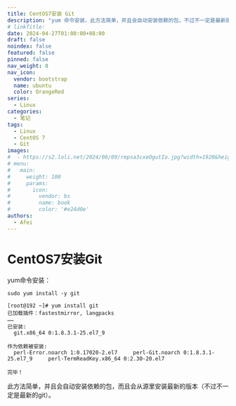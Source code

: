 ```yaml
---
title: CentOS7安装 Git
description: "yum 命令安装，此方法简单，并且会自动安装依赖的包，不过不一定是最新版的 git。"
# linkTitle:
date: 2024-04-27T01:00:00+08:00
draft: false
noindex: false
featured: false
pinned: false
nav_weight: 8
nav_icon:
  vendor: bootstrap
  name: ubuntu
  color: OrangeRed
series:
  - Linux
categories:
  - 笔记
tags:
  - Linux
  - CentOS 7
  - Git
images:
#  - https://s2.loli.net/2024/06/09/rmpsa3cxeOgutIo.jpg?width=1920&height=1440
# menu:
#   main:
#     weight: 100
#     params:
#       icon:
#         vendor: bs
#         name: book
#         color: '#e24d0e'
authors:
  - Afei
---
```


# CentOS7安装Git

	
yum命令安装：

`sudo yum install -y git`

```
[root@192 ~]# yum install git
已加载插件：fastestmirror, langpacks
……
已安装:
  git.x86_64 0:1.8.3.1-25.el7_9

作为依赖被安装:
  perl-Error.noarch 1:0.17020-2.el7     perl-Git.noarch 0:1.8.3.1-25.el7_9     perl-TermReadKey.x86_64 0:2.30-20.el7

完毕！
```
此方法简单，并且会自动安装依赖的包，而且会从源里安装最新的版本（不过不一定是最新的git）。

